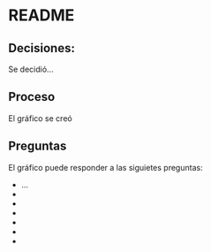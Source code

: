 # README
## Decisiones:
Se decidió...
## Proceso
El gráfico se creó 
## Preguntas 
El gráfico puede responder a las siguietes preguntas:
* ...
* 
* 
* 
* 
* 
* 
